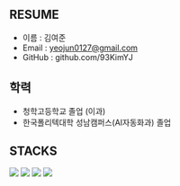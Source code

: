 ## RESUME

- 이름 : 김여준
- Email : yeojun0127@gmail.com
- GitHub : github.com/93KimYJ

## 학력
- 청학고등학교 졸업 (이과)
- 한국폴리텍대학 성남캠퍼스(AI자동화과) 졸업

## STACKS
<img src="https://img.shields.io/badge/python-3776AB?style=for-the-badge&logo=python&logoColor=white"> <img src="https://img.shields.io/badge/github-181717?style=for-the-badge&logo=github&logoColor=white"> <img src="https://img.shields.io/badge/git-F05032?style=for-the-badge&logo=git&logoColor=white"> <img src="https://img.shields.io/badge/numpy-013243?style=for-the-badge&logo=numpy&logoColor=white">
